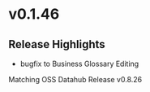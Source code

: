 # v0.1.46

## Release Highlights

* bugfix to Business Glossary Editing



Matching OSS Datahub Release v0.8.26


